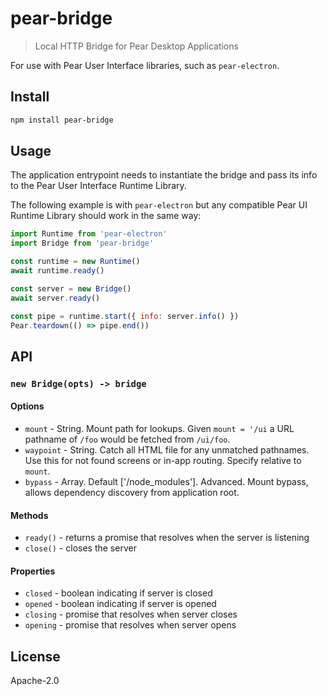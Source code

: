 # pear-bridge

> Local HTTP Bridge for Pear Desktop Applications

For use with Pear User Interface libraries, such as `pear-electron`.

## Install

```sh
npm install pear-bridge
```

## Usage

The application entrypoint needs to instantiate the bridge and pass its info to the Pear User Interface Runtime Library.

The following example is with `pear-electron` but any compatible Pear UI Runtime Library should work in the same way:

```js
import Runtime from 'pear-electron'
import Bridge from 'pear-bridge'

const runtime = new Runtime()
await runtime.ready()

const server = new Bridge()
await server.ready()

const pipe = runtime.start({ info: server.info() })
Pear.teardown(() => pipe.end())
```


## API

### `new Bridge(opts) -> bridge`

#### Options

* `mount` - String. Mount path for lookups. Given `mount = '/ui` a URL pathname of `/foo` would be fetched from `/ui/foo`.
* `waypoint` - String. Catch all HTML file for any unmatched pathnames. Use this for not found screens or in-app routing. Specify relative to `mount`.
* `bypass` - Array. Default ['/node_modules']. Advanced. Mount bypass, allows dependency discovery from application root.

#### Methods

* `ready()` - returns a promise that resolves when the server is listening
* `close()` - closes the server

#### Properties

* `closed` - boolean indicating if server is closed
* `opened` - boolean indicating if server is opened
* `closing` - promise that resolves when server closes
* `opening` - promise that resolves when server opens

## License

Apache-2.0
